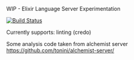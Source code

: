 WIP - Elixir Language Server Experimentation

[![Build Status](https://travis-ci.org/davty/elixir-language-server.svg?branch=master)](https://travis-ci.org/davty/elixir-language-server)

Currently supports:
 linting (credo)

Some analysis code taken from alchemist server https://github.com/tonini/alchemist-server/

